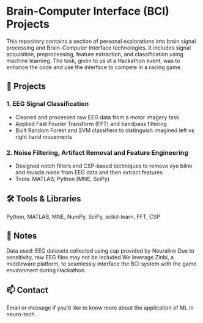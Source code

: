 # Brain-Computer Interface (BCI) Projects

This repository contains a section of personal explorations into brain signal processing and Brain-Computer Interface technologies. It includes signal acquisition, preprocessing, feature extraction, and classification using machine learning. The task, given to us at a Hackathon event, was to enhance the code and use the interface to compete in a racing game.

## 🧪 Projects

### 1. EEG Signal Classification
- Cleaned and processed raw EEG data from a motor imagery task
- Applied Fast Fourier Transform (FFT) and bandpass filtering
- Built Random Forest and SVM classifiers to distinguish imagined left vs right hand movements

### 2. Noise Filtering, Artifact Removal and Feature Engineering
- Designed notch filters and CSP-based techniques to remove eye blink and muscle noise from EEG data and then extract features
- Tools: MATLAB, Python (MNE, SciPy)

## 🛠️ Tools & Libraries
Python, MATLAB, MNE, NumPy, SciPy, scikit-learn, FFT, CSP

## 📄 Notes
Data used: EEG datasets collected using cap provided by Neuralink
Due to sensitivity, raw EEG files may not be included
We leverage Zinbi, a middleware platform, to seamlessly interface the BCI system with the game environment during Hackathon.

## 📫 Contact
Email or message if you’d like to know more about the application of ML in neuro-tech.
